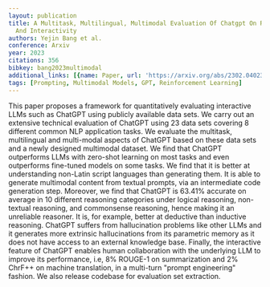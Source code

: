 ```yaml
---
layout: publication
title: A Multitask, Multilingual, Multimodal Evaluation Of Chatgpt On Reasoning, Hallucination,
  And Interactivity
authors: Yejin Bang et al.
conference: Arxiv
year: 2023
citations: 356
bibkey: bang2023multimodal
additional_links: [{name: Paper, url: 'https://arxiv.org/abs/2302.04023'}]
tags: [Prompting, Multimodal Models, GPT, Reinforcement Learning]
---
```

This paper proposes a framework for quantitatively evaluating interactive
LLMs such as ChatGPT using publicly available data sets. We carry out an
extensive technical evaluation of ChatGPT using 23 data sets covering 8
different common NLP application tasks. We evaluate the multitask, multilingual
and multi-modal aspects of ChatGPT based on these data sets and a newly
designed multimodal dataset. We find that ChatGPT outperforms LLMs with
zero-shot learning on most tasks and even outperforms fine-tuned models on some
tasks. We find that it is better at understanding non-Latin script languages
than generating them. It is able to generate multimodal content from textual
prompts, via an intermediate code generation step. Moreover, we find that
ChatGPT is 63.41% accurate on average in 10 different reasoning categories
under logical reasoning, non-textual reasoning, and commonsense reasoning,
hence making it an unreliable reasoner. It is, for example, better at deductive
than inductive reasoning. ChatGPT suffers from hallucination problems like
other LLMs and it generates more extrinsic hallucinations from its parametric
memory as it does not have access to an external knowledge base. Finally, the
interactive feature of ChatGPT enables human collaboration with the underlying
LLM to improve its performance, i.e, 8% ROUGE-1 on summarization and 2% ChrF++
on machine translation, in a multi-turn "prompt engineering" fashion. We also
release codebase for evaluation set extraction.